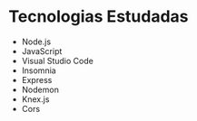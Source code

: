 # Tecnologias Estudadas

- Node.js
- JavaScript
- Visual Studio Code
- Insomnia
- Express
- Nodemon
- Knex.js
- Cors
